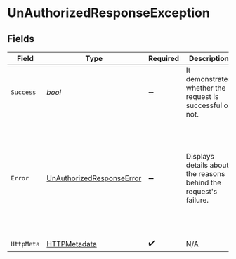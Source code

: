 # UnAuthorizedResponseException


## Fields

| Field                                                                                                    | Type                                                                                                     | Required                                                                                                 | Description                                                                                              | Example                                                                                                  |
| -------------------------------------------------------------------------------------------------------- | -------------------------------------------------------------------------------------------------------- | -------------------------------------------------------------------------------------------------------- | -------------------------------------------------------------------------------------------------------- | -------------------------------------------------------------------------------------------------------- |
| `Success`                                                                                                | *bool*                                                                                                   | :heavy_minus_sign:                                                                                       | It demonstrates whether the request is successful or not.                                                | false                                                                                                    |
| `Error`                                                                                                  | [UnAuthorizedResponseError](../../Models/Components/UnAuthorizedResponseError.md)                        | :heavy_minus_sign:                                                                                       | Displays details about the reasons behind the request's failure.                                         | {<br/>"success": false,<br/>"error": {<br/>"success": false,<br/>"error": {<br/>"code": 401,<br/>"message": "unauthorized"<br/>}<br/>}<br/>} |
| `HttpMeta`                                                                                               | [HTTPMetadata](../../Models/Components/HTTPMetadata.md)                                                  | :heavy_check_mark:                                                                                       | N/A                                                                                                      |                                                                                                          |